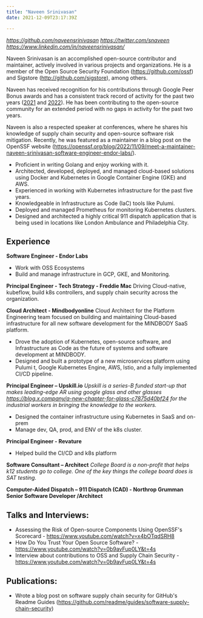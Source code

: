 ```yaml
---
title: "Naveen Srinivasan"
date: 2021-12-09T23:17:39Z

---
```


_https://github.com/naveensrinivasan_ _https://twitter.com/snaveen_  _https://www.linkedin.com/in/naveensrinivasan/_

Naveen Srinivasan is an accomplished open-source contributor and maintainer, actively involved in various projects and organizations. He is a member of the Open Source Security Foundation (https://github.com/ossf) and Sigstore (http://github.com/sigstore), among others.

Naveen has received recognition for his contributions through Google Peer Bonus awards and has a consistent track record of activity for the past two years ([2021](https://twitter.com/snaveen/status/1422921438764453897) and [2022](https://twitter.com/snaveen/status/1563194155333222400)). He has been contributing to the open-source community for an extended period with no gaps in activity for the past two years.

Naveen is also a respected speaker at conferences, where he shares his knowledge of supply chain security and open-source software risk mitigation. Recently, he was featured as a maintainer in a blog post on the OpenSSF website (https://openssf.org/blog/2022/11/09/meet-a-maintainer-naveen-srinivasan-software-engineer-endor-labs/).


* Proficient in writing Golang and enjoy working with it.
* Architected, developed, deployed, and managed cloud-based solutions using Docker and Kubernetes in Google Container Engine (GKE) and AWS.
* Experienced in working with Kubernetes infrastructure for the past five years.
* Knowledgeable in Infrastructure as Code (IaC) tools like Pulumi.
* Deployed and managed Prometheus for monitoring Kubernetes clusters.
* Designed and architected a highly critical 911 dispatch application that is being used in locations like London Ambulance and Philadelphia City.

Experience
----------
**Software Engineer - Endor Labs**
- Work with OSS Ecosystems
- Build and manage infrastructure in GCP, GKE, and Monitoring.

**Principal Engineer - Tech Strategy - Freddie Mac**
Driving Cloud-native, kubeflow, build k8s controllers, and supply chain security across the organization. 

**Cloud Architect - Mindbodyonline**
Cloud Architect for the Platform Engineering team focused on building and maintaining Cloud-based infrastructure for all new software development for the MINDBODY SaaS platform.

- Drove the adoption of Kubernetes, open-source software, and Infrastructure as Code as the future of systems and software development at MINDBODY.
- Designed and built a prototype of a new microservices platform using Pulumi t, Google Kubernetes Engine, AWS, Istio, and a fully implemented CI/CD pipeline.

**Principal Engineer – Upskill.io**
*Upskill is a series-B funded start-up that makes leading-edge AR using google glass and other glasses https://blog.x.company/a-new-chapter-for-glass-c7875d40bf24  for the industrial workers in bringing the knowledge to the workers.*
* Designed the container infrastructure using Kubernetes in SaaS and on-prem
* Manage dev, QA, prod, and ENV of the k8s cluster.

**Principal Engineer - Revature**
- Helped build the CI/CD and k8s platform

**Software Consultant – Architect**
*College Board is a non-profit that helps k12 students go to college. One of the key things the college board does is SAT testing.*

**Computer-Aided Dispatch – 911 Dispatch (CAD) - Northrop Grumman Senior Software Developer /Architect**

## Talks and Interviews:

- Assessing the Risk of Open-source Components Using OpenSSF's Scorecard - https://www.youtube.com/watch?v=x4bOTqdSRH8
- How Do You Trust Your Open Source Software? - https://www.youtube.com/watch?v=0b9avFup0LY&t=4s
- Interview about contributions to OSS and Supply Chain Security - https://www.youtube.com/watch?v=0b9avFup0LY&t=4s

## Publications:

- Wrote a blog post on software supply chain security for GitHub's Readme Guides (https://github.com/readme/guides/software-supply-chain-security)
